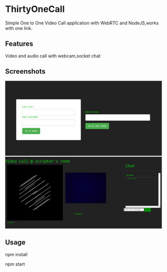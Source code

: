 # ThirtyOneCall
Simple One to One Video Call application with WebRTC and NodeJS,works with one link.

## Features
Video and audio call with webcam,socket chat

## Screenshots
![ss1](https://github.com/OgulcanUnveren/ThirtyOneCall/blob/main/ss/welcome.PNG)
![ss2](https://github.com/OgulcanUnveren/ThirtyOneCall/blob/main/ss/mainscreen.PNG)

## Usage

npm install

npm start

